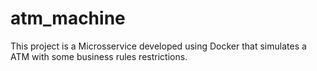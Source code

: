 # atm_machine
This project is a Microsservice developed using Docker that simulates a ATM with some business rules restrictions.
